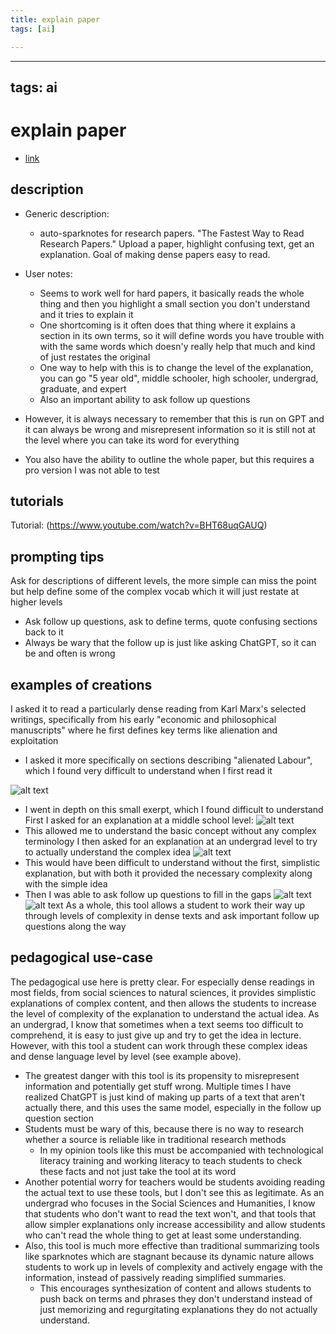 ```yaml
---
title: explain paper
tags: [ai]

---
```


---
tags: ai 
---


# explain paper


* [link](https://www.explainpaper.com/)

## description
* Generic description: 
     * auto-sparknotes for research papers. "The Fastest Way to Read Research Papers." Upload a paper, highlight confusing text, get an explanation. Goal of making dense papers easy to read.

* User notes:
  * Seems to work well for hard papers, it basically reads the whole thing and then you highlight a small section you don't understand and it tries to explain it
  * One shortcoming is it often does that thing where it explains a section in its own terms, so it will define words you have trouble with with the same words which doesn'y really help that much and kind of just restates the original
  * One way to help with this is to change the level of the explanation, you can go "5 year old", middle schooler, high schooler, undergrad, graduate, and expert
  * Also an important ability to ask follow up questions
 * However, it is always necessary to remember that this is run on GPT and it can always be wrong and misrepresent information so it is still not at the level where you can take its word for everything 
 * You also have the ability to outline the whole paper, but this requires a pro version I was not able to test

## tutorials
Tutorial: (https://www.youtube.com/watch?v=BHT68uqGAUQ)

## prompting tips
Ask for descriptions of different levels, the more simple can miss the point but help define some of the complex vocab which it will just restate at higher levels
* Ask follow up questions, ask to define terms, quote confusing sections back to it
* Always be wary that the follow up is just like asking ChatGPT, so it can be and often is wrong

## examples of creations 
I asked it to read a particularly dense reading from Karl Marx's selected writings, specifically from his early "economic and philosophical manuscripts" where he first defines key terms like alienation and exploitation
* I asked it more specifically on sections describing "alienated Labour", which I found very difficult to understand when I first read it

![alt text](https://files.slack.com/files-pri/T0HTW3H0V-F056ZA75ZTQ/screenshot_2023-05-10_at_2.31.57_pm.png?pub_secret=30423165dd)
* I went in depth on this small exerpt, which I found difficult to understand
First I asked for an explanation at a middle school level:
![alt text](https://files.slack.com/files-pri/T0HTW3H0V-F056ZB29D7Y/screenshot_2023-05-10_at_2.34.05_pm.png?pub_secret=a5afd0c0a5)
* This allowed me to understand the basic concept without any complex terminology
I then asked for an explanation at an undergrad level to try to actually understand the complex idea
![alt text](https://files.slack.com/files-pri/T0HTW3H0V-F057VL21VU0/screenshot_2023-05-10_at_2.34.32_pm.png?pub_secret=c23ac4be01)
* This would have been difficult to understand without the first, simplistic explanation, but with both it provided the necessary complexity along with the simple idea
* Then I was able to ask follow up questions to fill in the gaps
![alt text](https://files.slack.com/files-pri/T0HTW3H0V-F0575R8GK1R/screenshot_2023-05-10_at_2.36.20_pm.png?pub_secret=4f4647599d)
![alt text](https://files.slack.com/files-pri/T0HTW3H0V-F056RD6BXCP/screenshot_2023-05-10_at_2.36.28_pm.png?pub_secret=20c1fcf713)
As a whole, this tool allows a student to work their way up through levels of complexity in dense texts and ask important follow up questions along the way

## pedagogical use-case 
The pedagogical use here is pretty clear. For especially dense readings in most fields, from social sciences to natural sciences, it provides simplistic explanations of complex content, and then allows the students to increase the level of complexity of the explanation to understand the actual idea.
As an undergrad, I know that sometimes when a text seems too difficult to comprehend, it is easy to just give up and try to get the idea in lecture. However, with this tool a student can work through these complex ideas and dense language level by level (see example above).
* The greatest danger with this tool is its propensity to misrepresent information and potentially get stuff wrong. Multiple times I have realized ChatGPT is just kind of making up parts of a text that aren't actually there, and this uses the same model, especially in the follow up question section
* Students must be wary of this, because there is no way to research whether a source is reliable like in traditional research methods
  * In my opinion tools like this must be accompanied with technological literacy training and working literacy to teach students to check these facts and not just take the tool at its word
* Another potential worry for teachers would be students avoiding reading the actual text to use these tools, but I don't see this as legitimate. As an undergrad who focuses in the Social Sciences and Humanities, I know that students who don't want to read the text won't, and that tools that allow simpler explanations only increase accessibility and allow students who can't read the whole thing to get at least some understanding. 
* Also, this tool is much more effective than traditional summarizing tools like sparknotes which are stagnant because its dynamic nature allows students to work up in levels of complexity and actively engage with the information, instead of passively reading simplified summaries. 
  * This encourages synthesization of content and allows students to push back on terms and phrases they don't understand instead of just memorizing and regurgitating explanations they do not actually understand.